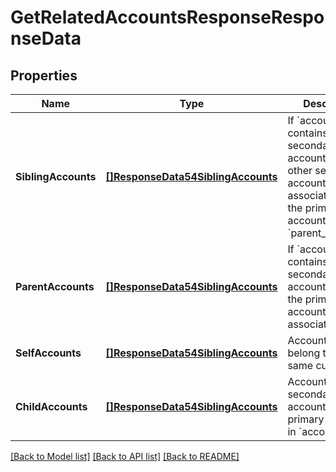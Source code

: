 # GetRelatedAccountsResponseResponseData

## Properties
Name | Type | Description | Notes
------------ | ------------- | ------------- | -------------
**SiblingAccounts** | [**[]ResponseData54SiblingAccounts**](ResponseData54_sibling_accounts.md) | If &#x60;accountNo&#x60; contains a secondary account, these are other secondary accounts that are associated with the primary account in &#x60;parent_accounts&#x60;. | [default to null]
**ParentAccounts** | [**[]ResponseData54SiblingAccounts**](ResponseData54_sibling_accounts.md) | If &#x60;accountNo&#x60; contains a secondary account, this is the primary account that it is associated with. | [default to null]
**SelfAccounts** | [**[]ResponseData54SiblingAccounts**](ResponseData54_sibling_accounts.md) | Accounts that belong to the same customer. | [default to null]
**ChildAccounts** | [**[]ResponseData54SiblingAccounts**](ResponseData54_sibling_accounts.md) | Accounts that are secondary accounts to the primary account in &#x60;accountNo&#x60;. | [default to null]

[[Back to Model list]](../README.md#documentation-for-models) [[Back to API list]](../README.md#documentation-for-api-endpoints) [[Back to README]](../README.md)

